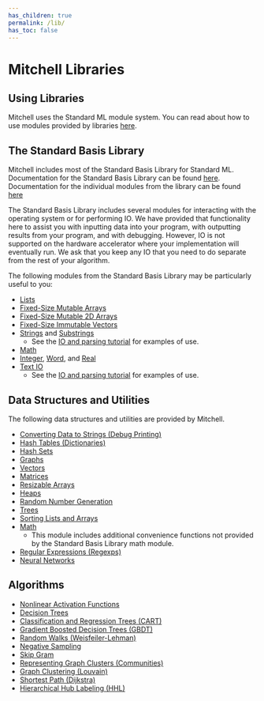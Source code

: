 ```yaml
---
has_children: true
permalink: /lib/
has_toc: false
---
```

# Mitchell Libraries

## Using Libraries

Mitchell uses the Standard ML module system. You can read about how to use
modules provided by libraries [here](faq/modules.md).

## The Standard Basis Library

Mitchell includes most of the Standard Basis Library for Standard ML.
Documentation for the Standard Basis Library can be found
[here](http://sml-family.org/Basis/). Documentation for the individual modules
from the library can be found [here](http://sml-family.org/Basis/manpages.html)

The Standard Basis Library includes several modules for interacting with the
operating system or for performing IO. We have provided that functionality here
to assist you with inputting data into your program, with outputting results
from your program, and with debugging. However, IO is not supported on the
hardware accelerator where your implementation will eventually run. We ask that
you keep any IO that you need to do separate from the rest of your algorithm.

The following modules from the Standard Basis Library may be particularly useful
to you:

- [Lists](http://sml-family.org/Basis/list.html)
- [Fixed-Size Mutable Arrays](http://sml-family.org/Basis/array.html)
- [Fixed-Size Mutable 2D Arrays](http://sml-family.org/Basis/array2.html)
- [Fixed-Size Immutable Vectors](http://sml-family.org/Basis/vector.html)
- [Strings](http://sml-family.org/Basis/string.html) and
  [Substrings](http://sml-family.org/Basis/substring.html)
  - See the [IO and parsing tutorial](tutorials/tutorial-io-parsing.md) for
    examples of use.
- [Math](http://sml-family.org/Basis/math.html)
- [Integer](http://sml-family.org/Basis/integer.html),
  [Word](http://sml-family.org/Basis/word.html), and
  [Real](http://sml-family.org/Basis/real.html)
- [Text IO](http://sml-family.org/Basis/text-io.html)
  - See the [IO and parsing tutorial](tutorials/tutorial-io-parsing.md) for
    examples of use.

## Data Structures and Utilities

The following data structures and utilities are provided by Mitchell.

- [Converting Data to Strings (Debug Printing)](./lib/basic/tostring.md)
- [Hash Tables (Dictionaries)](./lib/basic/hashtable.md)
- [Hash Sets](./lib/basic/hashset.md)
- [Graphs](./lib/basic/mlgraph.md)
- [Vectors](./lib/basic/mlvector.md)
- [Matrices](./lib/basic/mlmatrix.md)
- [Resizable Arrays](./lib/basic/mlarray.md)
- [Heaps](./lib/basic/mlheap.md)
- [Random Number Generation](./lib/basic/mlrandom.md)
- [Trees](./lib/basic/mltree.md)
- [Sorting Lists and Arrays](./lib/basic/sort.md)
- [Math](./lib/basic/math.md)
  - This module includes additional convenience functions not provided by the
    Standard Basis Library math module.
- [Regular Expressions (Regexps)](./lib/basic/regexp.md)
- [Neural Networks](./lib/basic/kann.md)

## Algorithms

- [Nonlinear Activation Functions](./lib/algo/nonlinear.md)
- [Decision Trees](./lib/algo/dt.md)
- [Classification and Regression Trees (CART)](./lib/algo/cart.md)
- [Gradient Boosted Decision Trees (GBDT)](./lib/algo/gbdt.md)
- [Random Walks (Weisfeiler-Lehman)](./lib/algo/wlkernel.md)
- [Negative Sampling](./lib/algo/negsample.md)
- [Skip Gram](./lib/algo/skipgram.md)
- [Representing Graph Clusters (Communities)](./lib/algo/communities.md)
- [Graph Clustering (Louvain)](./lib/algo/louvain.md)
- [Shortest Path (Dijkstra)](./lib/algo/shortest-path.md)
- [Hierarchical Hub Labeling (HHL)](./lib/algo/hhl.md)
